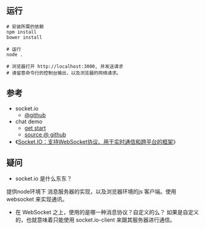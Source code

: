 
## 运行

```
# 安装所需的依赖
npm install
bower install

# 运行
node .
 
# 浏览器打开 http://localhost:3000, 并发送请求
# 请留意命令行的控制台输出，以及浏览器的网络请求。
```


## 参考
* socket.io
    * [@github](https://github.com/socketio/socket.io)
* chat demo
    * [get start](http://socket.io/get-started/chat/)
    * [source @ github](https://github.com/rauchg/chat-example)
* 《[Socket.IO：支持WebSocket协议、用于实时通信和跨平台的框架](http://www.infoq.com/cn/news/2015/01/socket-io-websocket/)》

## 疑问

* socket.io 是什么东东？
 
提供node环境下 消息服务器的实现，以及浏览器环境的js 客户端。使用 websocket 来实现通讯。

* 在 WebSocket 之上，使用的是哪一种消息协议？自定义的么？
  如果是自定义的，也就意味着只能使用 socket.io-client 来跟其服务器进行通信。
  


